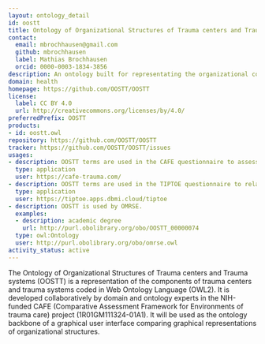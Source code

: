 ```yaml
---
layout: ontology_detail
id: oostt
title: Ontology of Organizational Structures of Trauma centers and Trauma systems
contact:
  email: mbrochhausen@gmail.com
  github: mbrochhausen
  label: Mathias Brochhausen
  orcid: 0000-0003-1834-3856
description: An ontology built for representating the organizational components of trauma centers and trauma systems.
domain: health
homepage: https://github.com/OOSTT/OOSTT
license:
  label: CC BY 4.0
  url: http://creativecommons.org/licenses/by/4.0/
preferredPrefix: OOSTT
products:
- id: oostt.owl
repository: https://github.com/OOSTT/OOSTT
tracker: https://github.com/OOSTT/OOSTT/issues
usages:
- description: OOSTT terms are used in the CAFE questionnaire to assess trauma centers and systems.
  type: application
  user: https://cafe-trauma.com/
- description: OOSTT terms are used in the TIPTOE questionnaire to relate trauma center/system structure to patient outcomes.
  type: application
  user: https://tiptoe.apps.dbmi.cloud/tiptoe
- description: OOSTT is used by OMRSE.
  examples:
  - description: academic degree
    url: http://purl.obolibrary.org/obo/OOSTT_00000074
  type: owl:Ontology
  user: http://purl.obolibrary.org/obo/omrse.owl
activity_status: active
---
```


The Ontology of Organizational Structures of Trauma centers and Trauma systems (OOSTT) is a representation of the components of trauma centers and trauma systems coded in Web Ontology Language (OWL2). It is developed collaboratively by domain and ontology experts in the NIH-funded CAFE (Comparative Assessment Framework for Environments of trauma care) project (1R01GM111324-01A1). It will be used as the ontology backbone of a graphical user interface comparing graphical representations of organizational structures.

